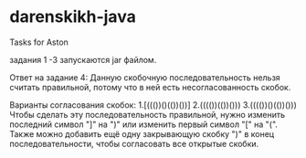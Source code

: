 # darenskikh-java
Tasks for Aston

задания 1 -3 запускаются jar файлом.

Ответ на задание 4:
Данную скобочную последовательность нельзя считать правильной, потому что в ней есть несогласованность скобок.

Варианты согласования скобок:
1.[((())()(())())]
2.(((())(())()))
3.(((())()(())()))
Чтобы сделать эту последовательность правильной, нужно изменить последний символ "]" на ")" или изменить первый символ "[" на "(". 
Также можно добавить ещё одну закрывающую скобку ")" в конец последовательности, чтобы согласовать все открытые скобки.

